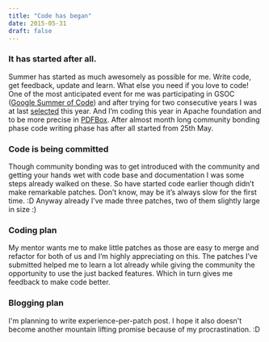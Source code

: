```yaml
---
title: "Code has began"
date: 2015-05-31
draft: false
---
```


### It has started after all.

Summer has started as much awesomely as possible for me. Write code, get feedback, update and learn. What else you need if you love to code! One of the most anticipated event for me was participating in GSOC ([Google Summer of Code](https://www.google-melange.com/gsoc/homepage/google/gsoc2015)) and after trying for two consecutive years I was at last [selected](https://www.google-melange.com/gsoc/project/details/google/gsoc2015/kbashar/5676830073815040) this year. And I’m coding this year in Apache foundation and to be more precise in [PDFBox](https://pdfbox.apache.org/). After almost month long community bonding phase code writing phase has after all started from 25th May.

### Code is being committed

Though community bonding was to get introduced with the community and getting your hands wet with code base and documentation I was some steps already walked on these. So have started code earlier though didn’t make remarkable patches. Don’t know, may be it’s always slow for the first time. :D Anyway already I’ve made three patches, two of them slightly large in size :)

### Coding plan

My mentor wants me to make little patches as those are easy to merge and refactor for both of us and I’m highly appreciating on this. The patches I’ve submitted helped me to learn a lot already while giving the community the opportunity to use the just backed features. Which in turn gives me feedback to make code better.

### Blogging plan

I'm planning to write experience-per-patch post. I hope it also doesn't become another mountain lifting promise because of my procrastination. :D